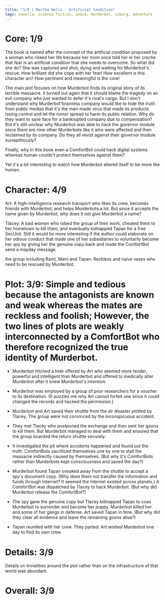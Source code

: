 ```yaml
---
title: "3/9 | Martha Wells - Artificial Condition"
tags: novella, science fiction, space, Murderbot, cyborg, adventure
---
```


# Core: 1/9
The book is named after the concept of the artificial condition proposed by a woman who risked her life because her mom once told her in her creche that fear is an artificial condition that she needs to overcome. So what did she do? She was captured and shot, dying and waiting for Murderbot's rescue. How brilliant did she cope with her fear! How excellent is this character arc! How pertinent and meaningful is the core! 

The main plot focuses on how Murderbot finds its original story of its terrible massacre.
it turned out again that it should blame the tragedy on an evil company who just wanted to defer it's rival's cargo. But I don't understand why Murderbot'brainless company would like to hide the truth from public medias that it's the man-made virus that made its products losing control and let the rumor spread to harm its public relation. Why do they want to save face for a bankrupted company due to compensation?
But it's still unclear why Murderbot was able to hack the governor module since there are nine other Murderbots like it who were affected and then reclaimed by its company. Do they all revolt against their governor module surreptitiously?

Finally, why in this book even a ComfortBot could hack digital systems whereas human couldn't protect themselves against them?

Yet it's a bit interesting to watch how Murderbot altered itself to be more like human.

# Character: 4/9
Art: A high-intelligence research transport who likes its crew, becomes friends with Murderbot, and helps Murderbots a lot. But since it accepts the name given by Murderbot, why does it not give Murderbot a name?

Tlacey: A bad women who robed the group of their work, cheated them to her hometown to kill them, and eventually kidnapped Tapan for a free SecUnit. Still it would be more interesting if the author could elaborate on her odious conduct that made one of her subsidiaries to voluntarily become her spy by giving her the genuine copy back and made the ComfortBot send a mayday message.

the group including Rami, Maro and Tapan: Reckless and naive vases who need to be rescued by Murderbot.


# Plot: 3/9: Simple and tedious because the antagonists are known and weak whereas the mates are reckless and foolish; However, the two lines of plots are weakly interconnected by a ComfortBot who therefore recognized the true identity of Murderbot.

+ Murderbot hitched a hide offered by Art who seemed more tender, powerful and intelligent than Murderbot and offered to medically alter Murderbot after it knew Murderbot's intention.
+ Murderbot was employed by a group of poor researchers for a voucher to its destination. (It puzzles me why Art cannot forfeit one since it could changed the records and hacked the permission.)

+ Murderbot and Art saved their shuttle from the air disaster plotted by Tlacey. The group were not convinced by the inconspicuous accident.
+ They met Tlacey who postponed the exchange and then sent her goons to kill them. But Murderbot managed to deal with them and ensured that the group boarded the return shuttle securely.
+ It investigated the pit where accidents happened and found out the truth. ComfortBots sacrificed themselves one by one to stall the massacre indirectly caused by themselves. (But why it's ComfortBots rather than Murderbots kept consciousness and saved the day?)

+ Murderbot found Tapan sneaked away from the shuttle to accept a spy's document copy. (Why does them not transfer the information and funds through internet? It seemed the internet existed across planets.) A ComfortBot was dispatched by Tlacey to hack Murderbot. (But why did Murderbot release the ComfortBot?)
+ The spy gave the genuine copy but Tlacey kidnapped Tapan to coax Murderbot to surrender and become her puppy. Murderbot killed her and some of her gangs in defense. Art saved Tapan in time. (But why did they clear all evidence and leave the remaining goons alive?)
+ Tapan reunited with her crew. They parted. Art wished Murderbot one day to find its own crew.


# Details: 3/9
Details on trivialities around the plot rather than on the infrastructure of that world was abundant.

# Overall: 3/9
